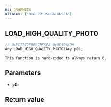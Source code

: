 ```yaml
---
ns: GRAPHICS
aliases: ["0xEC72C258667BE5EA"]
---
```

## LOAD_HIGH_QUALITY_PHOTO

```c
// 0xEC72C258667BE5EA 0x9C106AD9
Any LOAD_HIGH_QUALITY_PHOTO(Any p0);
```

```
This function is hard-coded to always return 0.  
```

## Parameters
* **p0**: 

## Return value

